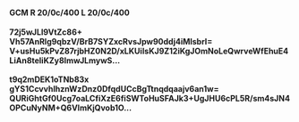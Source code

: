 #### GCM R 20/0c/400 L 20/0c/400
**72j5wJLl9VtZc86+**<br/>**Vh57AnRlg9qbzV/BrB7SYZxcRvsJpw90ddj4iMlsbrI=**<br/>**V+usHu5kPvZ87rjbHZ0N2D/xLKUiIsKJ9Z12iKgJOmNoLeQwrveWfEhuE4LiAn8teliKZy8ImwJLmywS...**<br/><br/>
**t9q2mDEK1oTNb83x**<br/>**gYS1CcvvhIhznWzDnz0DfqdUCcBgTtnqdqaajv6an1w=**<br/>**QURiGhtGf0Ucg7oaLCfiXzE6fiSWToHuSFAJk3+UgJHU6cPL5R/sm4sJN4OPCuNyNM+Q6VlmKjQvob1O...**